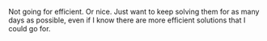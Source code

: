 Not going for efficient. Or nice. Just want to keep solving them for as many days as possible, even if I know there are more efficient solutions that I could go for.